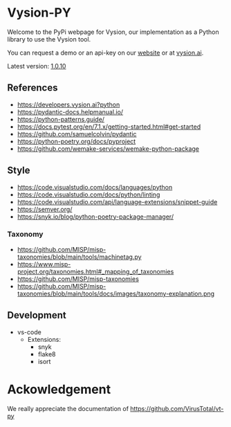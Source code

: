 # Vysion-PY

Welcome to the PyPi webpage for Vysion, our implementation as a Python library to use the Vysion tool. 

You can request a demo or an api-key on our [website](https://byronlabs.io) or at [vysion.ai](https://vysion.ai).

Latest version: [1.0.10](https://pypi.org/project/vysion/)


## References

- https://developers.vysion.ai?python
- https://pydantic-docs.helpmanual.io/
- https://python-patterns.guide/
- https://docs.pytest.org/en/7.1.x/getting-started.html#get-started
- https://github.com/samuelcolvin/pydantic
- https://python-poetry.org/docs/pyproject
- https://github.com/wemake-services/wemake-python-package

## Style

- https://code.visualstudio.com/docs/languages/python
- https://code.visualstudio.com/docs/python/linting
- https://code.visualstudio.com/api/language-extensions/snippet-guide
- https://semver.org/
- https://snyk.io/blog/python-poetry-package-manager/

### Taxonomy

- https://github.com/MISP/misp-taxonomies/blob/main/tools/machinetag.py
- https://www.misp-project.org/taxonomies.html#_mapping_of_taxonomies
- https://github.com/MISP/misp-taxonomies
- https://github.com/MISP/misp-taxonomies/blob/main/tools/docs/images/taxonomy-explanation.png

## Development

- vs-code
    - Extensions:
        - snyk
        - flake8
        - isort 


# Ackowledgement

We really appreciate the documentation of https://github.com/VirusTotal/vt-py
